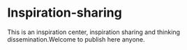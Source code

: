 # Inspiration-sharing
This is an inspiration center, inspiration sharing and thinking dissemination.Welcome to publish here  anyone.
